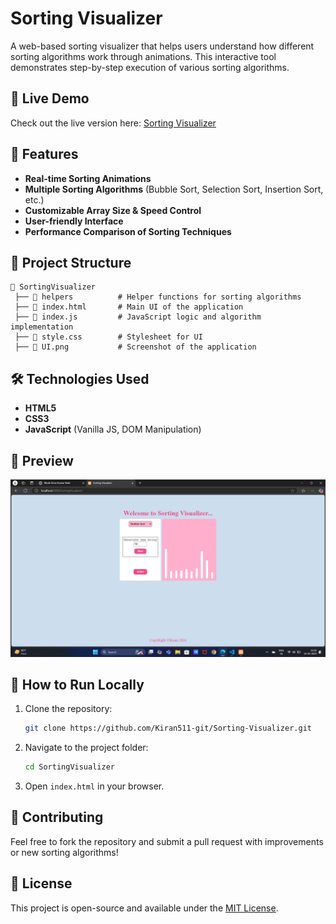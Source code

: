 
# Sorting Visualizer

A web-based sorting visualizer that helps users understand how different sorting algorithms work through animations. This interactive tool demonstrates step-by-step execution of various sorting algorithms.

## 🚀 Live Demo

Check out the live version here: [Sorting Visualizer](https://kiran511-git.github.io/Sorting-Visualizer/)

## 📌 Features

- **Real-time Sorting Animations**
- **Multiple Sorting Algorithms** (Bubble Sort, Selection Sort, Insertion Sort, etc.)
- **Customizable Array Size & Speed Control**
- **User-friendly Interface**
- **Performance Comparison of Sorting Techniques**

## 📂 Project Structure

```
📁 SortingVisualizer
 ├── 📁 helpers          # Helper functions for sorting algorithms
 ├── 📄 index.html       # Main UI of the application
 ├── 📄 index.js         # JavaScript logic and algorithm implementation
 ├── 📄 style.css        # Stylesheet for UI
 ├── 📄 UI.png           # Screenshot of the application
```

## 🛠️ Technologies Used

- **HTML5**
- **CSS3**
- **JavaScript** (Vanilla JS, DOM Manipulation)

## 📸 Preview
![Sorting Visualizer UI](https://github.com/Kiran511-git/Sorting-Visualizer/blob/main/UI.png?raw=true)

## 🚀 How to Run Locally

1. Clone the repository:
   ```sh
   git clone https://github.com/Kiran511-git/Sorting-Visualizer.git
   ```
2. Navigate to the project folder:
   ```sh
   cd SortingVisualizer
   ```
3. Open `index.html` in your browser.

## 🌟 Contributing

Feel free to fork the repository and submit a pull request with improvements or new sorting algorithms!

## 📜 License

This project is open-source and available under the [MIT License](LICENSE).
